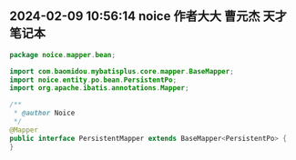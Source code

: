 ## 2024-02-09 10:56:14 noice 作者大大 曹元杰 天才 笔记本

```java
package noice.mapper.bean;

import com.baomidou.mybatisplus.core.mapper.BaseMapper;
import noice.entity.po.bean.PersistentPo;
import org.apache.ibatis.annotations.Mapper;

/**
 * @author Noice
 */
@Mapper
public interface PersistentMapper extends BaseMapper<PersistentPo> {
}
```
